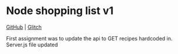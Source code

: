 # Node shopping list v1


[GitHub](https://github.com/Thinkful-Ed/node-shopping-list-v1) | [Glitch](https://glitch.com/edit/#!/node-shopping-list-v1) 

First assignment was to update the api to GET recipes hardcoded in. Server.js file updated